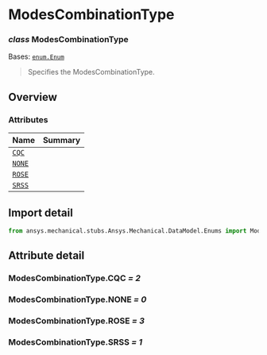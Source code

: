 <a id="modescombinationtype"></a>

# ModesCombinationType

<a id="ModesCombinationType"></a>

### *class* ModesCombinationType

Bases: [`enum.Enum`](https://docs.python.org/3/library/enum.html#enum.Enum)

> Specifies the ModesCombinationType.

> <!-- !! processed by numpydoc !! -->

<a id="overview"></a>

## Overview

### Attributes

| Name | Summary |
|--------------------------------------|----|
| [`CQC`](#ModesCombinationType.CQC)   |    |
| [`NONE`](#ModesCombinationType.NONE) |    |
| [`ROSE`](#ModesCombinationType.ROSE) |    |
| [`SRSS`](#ModesCombinationType.SRSS) |    |

<a id="import-detail"></a>

## Import detail

```python
from ansys.mechanical.stubs.Ansys.Mechanical.DataModel.Enums import ModesCombinationType
```

<a id="attribute-detail"></a>

## Attribute detail

<a id="ModesCombinationType.CQC"></a>

### ModesCombinationType.CQC *= 2*

<a id="ModesCombinationType.NONE"></a>

### ModesCombinationType.NONE *= 0*

<a id="ModesCombinationType.ROSE"></a>

### ModesCombinationType.ROSE *= 3*

<a id="ModesCombinationType.SRSS"></a>

### ModesCombinationType.SRSS *= 1*
